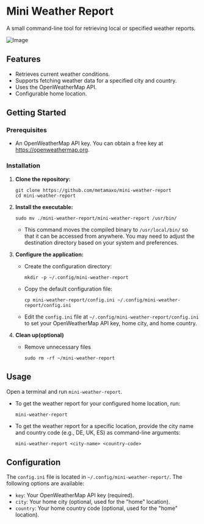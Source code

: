 # Mini Weather Report

A small command-line tool for retrieving local or specified weather reports.

![Image](https://github.com/user-attachments/assets/58d56db1-d176-4619-b122-230eb19c340d)

## Features

* Retrieves current weather conditions.
* Supports fetching weather data for a specified city and country.
* Uses the OpenWeatherMap API.
* Configurable home location.

## Getting Started

### Prerequisites

* An OpenWeatherMap API key. You can obtain a free key at <https://openweathermap.org>.

### Installation

1.  **Clone the repository:**

    ```
    git clone https://github.com/metamaxo/mini-weather-report
    cd mini-weather-report
    ```

2.  **Install the executable:**

    ```
    sudo mv ./mini-weather-report/mini-weather-report /usr/bin/
    ```

    * This command moves the compiled binary to `/usr/local/bin/` so that it can be accessed from anywhere. You may need to adjust the destination directory based on your system and preferences.

4.  **Configure the application:**

    * Create the configuration directory:

        ```
        mkdir -p ~/.config/mini-weather-report
        ```

    * Copy the default configuration file:

        ```
        cp mini-weather-report/config.ini ~/.config/mini-weather-report/config.ini
        ```

    * Edit the `config.ini` file at `~/.config/mini-weather-report/config.ini` to set your OpenWeatherMap API key, home city, and home country.

5.  **Clean up(optional)**

    * Remove unnecessary files

        ```
        sudo rm -rf ~/mini-weather-report
        ```

## Usage

Open a terminal and run `mini-weather-report`.

* To get the weather report for your configured home location, run:

    ```
    mini-weather-report
    ```

* To get the weather report for a specific location, provide the city name and country code (e.g., DE, UK, ES) as command-line arguments:

    ```
    mini-weather-report <city-name> <country-code>
    ```

## Configuration

The `config.ini` file is located in `~/.config/mini-weather-report/`. The following options are available:

* `key`: Your OpenWeatherMap API key (required).
* `city`: Your home city (optional, used for the "home" location).
* `country`: Your home country code (optional, used for the "home" location).
